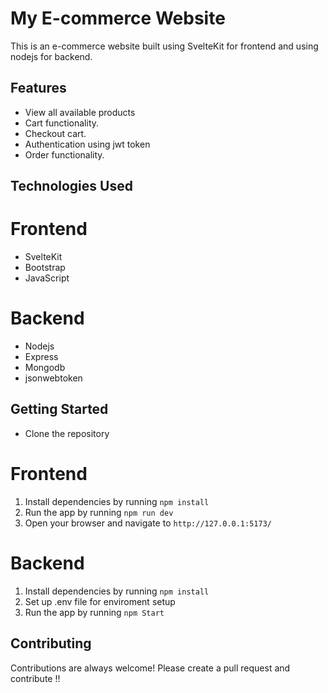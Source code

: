 # My E-commerce Website

This is an e-commerce website built using SvelteKit for frontend and using nodejs for backend.

## Features

- View all available products
- Cart functionality.
- Checkout cart.
- Authentication using jwt token
- Order functionality.



## Technologies Used

# Frontend
- SvelteKit
- Bootstrap
- JavaScript

# Backend
- Nodejs
- Express
- Mongodb
- jsonwebtoken

## Getting Started

* Clone the repository

# Frontend
1. Install dependencies by running `npm install`
2. Run the app by running `npm run dev`
3. Open your browser and navigate to `http://127.0.0.1:5173/`

# Backend
1. Install dependencies by running `npm install`
2. Set up .env file for enviroment setup
3. Run the app by running `npm Start`


## Contributing

Contributions are always welcome! Please create a pull request and contribute !!
